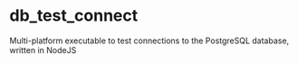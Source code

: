 # db_test_connect
Multi-platform executable to test connections to the PostgreSQL database, written in NodeJS
